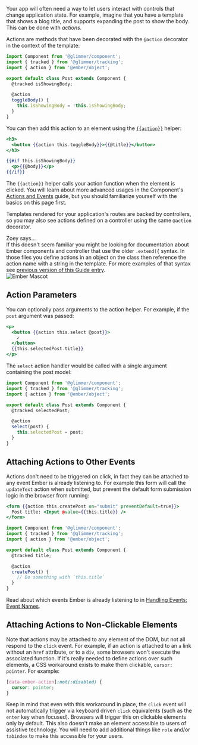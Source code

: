 Your app will often need a way to let users interact with controls that change
application state. For example, imagine that you have a template that shows a
blog title, and supports expanding the post to show the body. This can be done
with _actions_.

Actions are methods that have been decorated with the `@action` decorator in
the context of the template:

```javascript {data-filename=app/components/post/component.js}
import Component from '@glimmer/component';
import { tracked } from '@glimmer/tracking';
import { action } from '@ember/object';

export default class Post extends Component {
  @tracked isShowingBody;

  @action
  toggleBody() {
    this.isShowingBody = !this.isShowingBody;
  }
}
```

You can then add this action to an element using the
[`{{action}}`](https://api.emberjs.com/ember/release/classes/Ember.Templates.helpers/methods/action?anchor=action)
helper:

```handlebars {data-filename=app/components/post/template.hbs}
<h3>
  <button {{action this.toggleBody}}>{{@title}}</button>
</h3>

{{#if this.isShowingBody}}
  <p>{{@body}}</p>
{{/if}}
```

The `{{action}}` helper calls your action function when the element is
clicked.
You will learn about more advanced usages in the Component's [Actions and
Events](../../components/actions-and-events/) guide, but you should familiarize
yourself with the basics on this page first.

Templates rendered for your application's routes are backed by controllers, so
you may also see actions defined on a controller using the same `@action`
decorator.

<div class="cta">
  <div class="cta-note">
    <div class="cta-note-body">
      <div class="cta-note-heading">Zoey says...</div>
      <div class="cta-note-message">
If this doesn't seem familiar you might be looking for documentation
about Ember components and controller that use the older <code>.extend({</code> syntax.
In those files you define actions in an object on the class then reference
the action name with a string in the template.
For more examples of that syntax see <a href="https://guides.emberjs.com/v3.6.0/templates/actions/">previous version of this Guide entry</a>.
      </div>
    </div>
    <img src="/images/mascots/zoey.png" role="presentation" alt="Ember Mascot">
  </div>
</div>

## Action Parameters

You can optionally pass arguments to the action
helper. For example, if the `post` argument was passed:

```handlebars {data-filename=app/components/post/template.hbs}
<p>
  <button {{action this.select @post}}>
    ✓
  </button>
  {{this.selectedPost.title}}
</p>
```

The `select` action handler would be called with a single argument
containing the post model:

```javascript {data-filename=app/components/post/component.js}
import Component from '@glimmer/component';
import { tracked } from '@glimmer/tracking';
import { action } from '@ember/object';

export default class Post extends Component {
  @tracked selectedPost;

  @action
  select(post) {
    this.selectedPost = post;
  }
}
```

## Attaching Actions to Other Events

Actions don't need to be triggered on click, in fact they can be attached
to any event Ember is already listening to. For example this form will
call the `updateText` action when submitted, but prevent the default
form submission logic in the browser from running:

```handlebars {data-filename=app/components/post/template.hbs}
<form {{action this.createPost on="submit" preventDefault=true}}>
  Post title: <Input @value={{this.title}} />
</form>
```

```javascript {data-filename=app/components/post/component.js}
import Component from '@glimmer/component';
import { tracked } from '@glimmer/tracking';
import { action } from '@ember/object';

export default class Post extends Component {
  @tracked title;

  @action
  createPost() {
    // Do something with `this.title`
  }
}
```

Read about which events Ember is already listening to in
[Handling Events: Event
Names](../../components/handling-events/#toc_event-names).

## Attaching Actions to Non-Clickable Elements

Note that actions may be attached to any element of the DOM, but not all respond
to the `click` event. For example, if an action is attached to an `a` link
without an `href` attribute, or to a `div`, some browsers won't execute the
associated function. If it's really needed to define actions over such elements,
a CSS workaround exists to make them clickable, `cursor: pointer`. For example:

```css
[data-ember-action]:not(:disabled) {
  cursor: pointer;
}
```

Keep in mind that even with this workaround in place, the `click` event will not
automatically trigger via keyboard driven `click` equivalents (such as the
`enter` key when focused). Browsers will trigger this on clickable elements only
by default. This also doesn't make an element accessible to users of assistive
technology. You will need to add additional things like `role` and/or `tabindex`
to make this accessible for your users.
